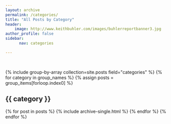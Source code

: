 ```yaml
---
layout: archive
permalink: /categories/
title: "All Posts by Category"
header: 
    image: http://www.keithbuhler.com/images/buhlerreportbanner3.jpg
author_profile: false
sidebar: 
      nav: categories

---
```



<br>

{% include group-by-array collection=site.posts field="categories" %}
{% for category in group_names %}
  {% assign posts = group_items[forloop.index0] %}
 <h2 id="{{ category | slugify }}" class="archive__subtitle">{{ category }}</h2>
  {% for post in posts %}
    {% include archive-single.html %}
  {% endfor %}
{% endfor %}
